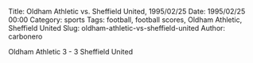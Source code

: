 Title: Oldham Athletic vs. Sheffield United, 1995/02/25
Date: 1995/02/25 00:00
Category: sports
Tags: football, football scores, Oldham Athletic, Sheffield United
Slug: oldham-athletic-vs-sheffield-united
Author: carbonero


Oldham Athletic 3 - 3 Sheffield United
